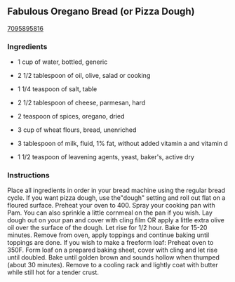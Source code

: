 ## Fabulous Oregano Bread (or Pizza Dough)

[7095895816](http://www.food.com/recipe/fabulous-oregano-bread-or-pizza-dough-57083)

### Ingredients

 - 1 cup of water, bottled, generic

 - 2 1/2 tablespoon of oil, olive, salad or cooking

 - 1 1/4 teaspoon of salt, table

 - 2 1/2 tablespoon of cheese, parmesan, hard

 - 2 teaspoon of spices, oregano, dried

 - 3 cup of wheat flours, bread, unenriched

 - 3 tablespoon of milk, fluid, 1% fat, without added vitamin a and vitamin d

 - 1 1/2 teaspoon of leavening agents, yeast, baker's, active dry

### Instructions

Place all ingredients in order in your bread machine using the regular bread cycle. If you want pizza dough, use the"dough" setting and roll out flat on a floured surface. Preheat your oven to 400. Spray your cooking pan with Pam. You can also sprinkle a little cornmeal on the pan if you wish. Lay dough out on your pan and cover with cling film OR apply a little extra olive oil over the surface of the dough. Let rise for 1/2 hour. Bake for 15-20 minutes. Remove from oven, apply toppings and continue baking until toppings are done. If you wish to make a freeform loaf: Preheat oven to 350F. Form loaf on a prepared baking sheet, cover with cling and let rise until doubled. Bake until golden brown and sounds hollow when thumped (about 30 minutes). Remove to a cooling rack and lightly coat with butter while still hot for a tender crust.
